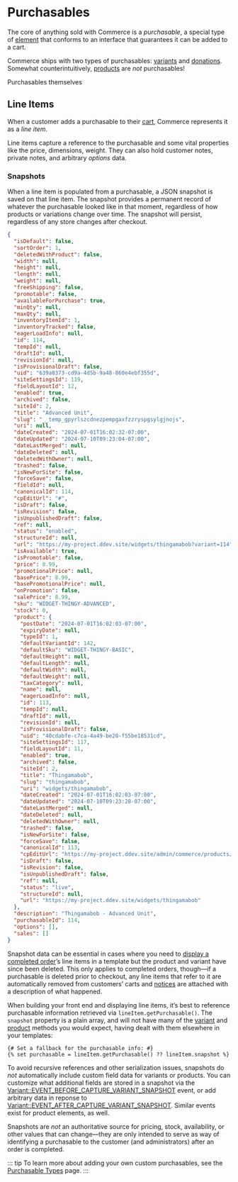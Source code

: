 # Purchasables

The core of anything sold with Commerce is a _purchasable_, a special type of [element](/5.x/system/elements.md) that conforms to an interface that guarantees it can be added to a cart.

Commerce ships with two types of purchasables: [variants](products-variants.md#variants) and [donations](donations.md). Somewhat counterintuitively, [products](products-variants.md) are _not_ purchasables!

Purchasables themselves 

## Line Items

When a customer adds a purchasable to their [cart](orders-carts.md), Commerce represents it as a _line item_.

Line items capture a reference to the purchasable and some vital properties like the price, dimensions, weight. They can also hold customer notes, private notes, and arbitrary _options_ data.

<See path="orders-carts.md" label="Line Items" description="Learn more about the features and capabilities of line items.">

### Snapshots

When a line item is populated from a purchasable, a JSON snapshot is saved on that line item. The snapshot provides a permanent record of whatever the purchasable looked like in that moment, regardless of how products or variations change over time. The snapshot will persist, regardless of any store changes after checkout.

<toggle-tip title="Example Snapshot">

```json
{
  "isDefault": false,
  "sortOrder": 1,
  "deletedWithProduct": false,
  "width": null,
  "height": null,
  "length": null,
  "weight": null,
  "freeShipping": false,
  "promotable": false,
  "availableForPurchase": true,
  "minQty": null,
  "maxQty": null,
  "inventoryItemId": 1,
  "inventoryTracked": false,
  "eagerLoadInfo": null,
  "id": 114,
  "tempId": null,
  "draftId": null,
  "revisionId": null,
  "isProvisionalDraft": false,
  "uid": "639a0373-cd9a-4d5b-9a48-860e4ebf355d",
  "siteSettingsId": 119,
  "fieldLayoutId": 12,
  "enabled": true,
  "archived": false,
  "siteId": 2,
  "title": "Advanced Unit",
  "slug": "__temp_gpyrlszcdnezpempgaxfzzryspgsylgjnojs",
  "uri": null,
  "dateCreated": "2024-07-01T16:02:32-07:00",
  "dateUpdated": "2024-07-10T09:23:04-07:00",
  "dateLastMerged": null,
  "dateDeleted": null,
  "deletedWithOwner": null,
  "trashed": false,
  "isNewForSite": false,
  "forceSave": false,
  "fieldId": null,
  "canonicalId": 114,
  "cpEditUrl": "#",
  "isDraft": false,
  "isRevision": false,
  "isUnpublishedDraft": false,
  "ref": null,
  "status": "enabled",
  "structureId": null,
  "url": "https://my-project.ddev.site/widgets/thingamabob?variant=114",
  "isAvailable": true,
  "isPromotable": false,
  "price": 8.99,
  "promotionalPrice": null,
  "basePrice": 8.99,
  "basePromotionalPrice": null,
  "onPromotion": false,
  "salePrice": 8.99,
  "sku": "WIDGET-THINGY-ADVANCED",
  "stock": 0,
  "product": {
    "postDate": "2024-07-01T16:02:03-07:00",
    "expiryDate": null,
    "typeId": 1,
    "defaultVariantId": 142,
    "defaultSku": "WIDGET-THINGY-BASIC",
    "defaultHeight": null,
    "defaultLength": null,
    "defaultWidth": null,
    "defaultWeight": null,
    "taxCategory": null,
    "name": null,
    "eagerLoadInfo": null,
    "id": 113,
    "tempId": null,
    "draftId": null,
    "revisionId": null,
    "isProvisionalDraft": false,
    "uid": "40cdabfe-c7ca-4a49-be20-f55be18531cd",
    "siteSettingsId": 117,
    "fieldLayoutId": 11,
    "enabled": true,
    "archived": false,
    "siteId": 2,
    "title": "Thingamabob",
    "slug": "thingamabob",
    "uri": "widgets/thingamabob",
    "dateCreated": "2024-07-01T16:02:03-07:00",
    "dateUpdated": "2024-07-10T09:23:28-07:00",
    "dateLastMerged": null,
    "dateDeleted": null,
    "deletedWithOwner": null,
    "trashed": false,
    "isNewForSite": false,
    "forceSave": false,
    "canonicalId": 113,
    "cpEditUrl": "https://my-project.ddev.site/admin/commerce/products/widgets/113-thingamabob",
    "isDraft": false,
    "isRevision": false,
    "isUnpublishedDraft": false,
    "ref": null,
    "status": "live",
    "structureId": null,
    "url": "https://my-project.ddev.site/widgets/thingamabob"
  },
  "description": "Thingamabob - Advanced Unit",
  "purchasableId": 114,
  "options": [],
  "sales": []
}
```

</toggle-tip>

Snapshot data can be essential in cases where you need to [display a completed order](../development/orders.md)’s line items in a template but the product and variant have since been deleted. This only applies to completed orders, though—if a purchasable is deleted prior to checkout, any line items that refer to it are automatically removed from customers’ carts and [notices](orders-carts.md#order-notices) are attached with a description of what happened.

When building your front end and displaying line items, it’s best to reference purchasable information retrieved via `lineItem.getPurchasable()`. The `snapshot` property is a plain array, and will not have many of the [variant](commerce5:craft\commerce\elements\Variant) and [product](commerce5:craft\commerce\elements\Product) methods you would expect, having dealt with them elsewhere in your templates:

```twig
{# Set a fallback for the purchasable info: #}
{% set purchasable = lineItem.getPurchasable() ?? lineItem.snapshot %}
```

To avoid recursive references and other serialization issues, snapshots do _not_ automatically include custom field data for variants or products. You can customize what additional fields are stored in a snapshot via the [Variant::EVENT_BEFORE_CAPTURE_VARIANT_SNAPSHOT](commerce5:craft\commerce\elements\Variant::EVENT_BEFORE_CAPTURE_VARIANT_SNAPSHOT) event, or add arbitrary data in reponse to [Variant::EVENT_AFTER_CAPTURE_VARIANT_SNAPSHOT](commerce5:craft\commerce\elements\Variant::EVENT_AFTER_CAPTURE_VARIANT_SNAPSHOT). Similar events exist for product elements, as well.

Snapshots are _not_ an authoritative source for pricing, stock, availability, or other values that can change—they are only intended to serve as way of identifying a purchasable to the customer (and administrators) after an order is completed.

::: tip
To learn more about adding your own custom purchasables, see the [Purchasable Types](../extend/purchasable-types.md) page.
:::
